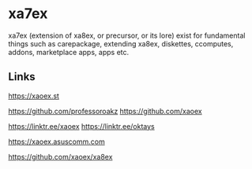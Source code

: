 # xa7ex
xa7ex (extension of xa8ex, or precursor, or its lore) exist for fundamental things such as carepackage, extending xa8ex, diskettes, ccomputes, addons, marketplace apps, apps etc.

Links
------------------------------------
https://xaoex.st

https://github.com/professoroakz https://github.com/xaoex

https://linktr.ee/xaoex https://linktr.ee/oktays

https://xaoex.asuscomm.com

https://github.com/xaoex/xa8ex
